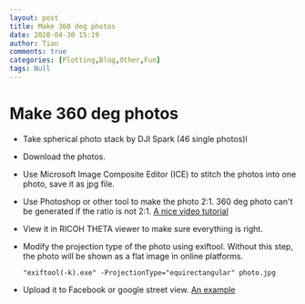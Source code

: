 ```yaml
---
layout: post
title: Make 360 deg photos
date: 2020-04-30 15:19
author: Tian
comments: true
categories: [Plotting,Blog,Other,Fun]
tags: Null
---
```

# Make 360 deg photos

* Take spherical photo stack by DJI Spark (46 single photos)l

* Download the photos.

* Use Microsoft Image Composite Editor (ICE) to stitch the photos into one photo, save it as jpg file.

* Use Photoshop or other tool to make the photo 2:1. 360 deg photo can't be generated if the ratio is not 2:1. [A nice video tutorial](https://www.youtube.com/watch?v=33KGkoBtQSs)

* View it in RICOH THETA viewer to make sure everything is right.

* Modify the projection type of the photo using exiftool. Without this step, the photo will be shown as a flat image in online platforms. 

  `"exiftool(-k).exe" -ProjectionType="equirectangular" photo.jpg`

* Upload it to Facebook or google street view. [An example](https://goo.gl/maps/T1DzZbmQHymRn6xh6)